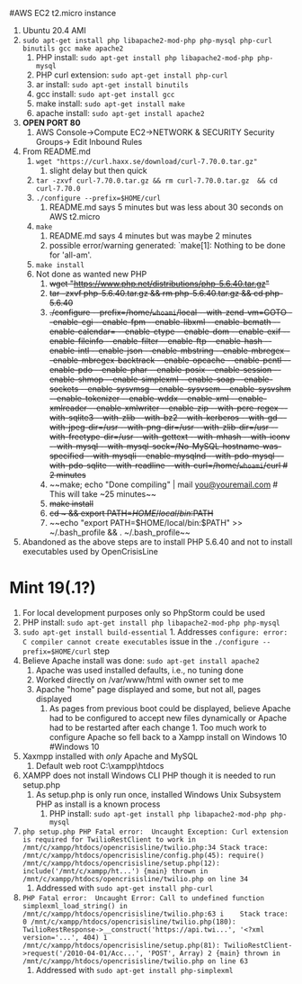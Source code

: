 #AWS EC2 t2.micro instance
1.  Ubuntu 20.4 AMI
1.  `sudo apt-get install php libapache2-mod-php php-mysql php-curl binutils gcc make apache2`
    1.  PHP install: `sudo apt-get install php libapache2-mod-php php-mysql`
    1.  PHP curl extension: `sudo apt-get install php-curl`
    1.  ar install: `sudo apt-get install binutils`
    1.  gcc install: `sudo apt-get install gcc`
    1.  make install: `sudo apt-get install make`
    1.  apache install: `sudo apt-get install apache2`
1.  **OPEN PORT 80**
    1.  AWS Console->Compute EC2->NETWORK & SECURITY Security Groups-> Edit Inbound Rules
1.  From README.md
    1.  `wget "https://curl.haxx.se/download/curl-7.70.0.tar.gz"`
        1. slight delay but then quick
    1.  `tar -zxvf curl-7.70.0.tar.gz && rm curl-7.70.0.tar.gz  && cd curl-7.70.0`
    1.  `./configure --prefix=$HOME/curl` 
        1. README.md says 5 minutes but was less about 30 seconds on AWS t2.micro
    1.  `make`
        1. README.md says 4 minutes but was maybe 2 minutes
        1. possible error/warning generated: `make[1]: Nothing to be done for 'all-am'.
    1.  `make install`
    1.  Not done as wanted new PHP
        1.  ~~wget "https://www.php.net/distributions/php-5.6.40.tar.gz"~~
        1.  ~~tar -zxvf php-5.6.40.tar.gz &&  rm php-5.6.40.tar.gz &&  cd php-5.6.40~~
        1.  ~~./configure --prefix=/home/`whoami`/local --with-zend-vm=GOTO --enable-cgi --enable-fpm --enable-libxml --enable-bcmath --enable-calendar= --enable-ctype --enable-dom --enable-exif --enable-fileinfo --enable-filter --enable-ftp --enable-hash --enable-intl --enable-json --enable-mbstring --enable-mbregex --enable-mbregex-backtrack --enable-opcache --enable-pcntl --enable-pdo --enable-phar --enable-posix --enable-session --enable-shmop --enable-simplexml --enable-soap --enable-sockets --enable-sysvmsg --enable-sysvsem --enable-sysvshm --enable-tokenizer --enable-wddx --enable-xml --enable-xmlreader --enable-xmlwriter --enable-zip --with-pcre-regex --with-sqlite3 --with-zlib --with-bz2 --with-kerberos --with-gd --with-jpeg-dir=/usr --with-png-dir=/usr --with-zlib-dir=/usr --with-freetype-dir=/usr --with-gettext --with-mhash --with-iconv --with-mysql --with-mysql-sock=/No-MySQL-hostname-was-specified --with-mysqli --enable-mysqlnd --with-pdo-mysql --with-pdo-sqlite --with-readline  --with-curl=/home/`whoami`/curl # 2 minutes~~
        1.  ~~make; echo "Done compiling" | mail you@youremail.com # This will take ~25 minutes~~
        1.  ~~make install~~
        1.  ~~cd ~ && export PATH=$HOME/local/bin:$PATH~~
        1.  ~~echo "export PATH=$HOME/local/bin:\$PATH" >> ~/.bash_profile && . ~/.bash_profile~~
1.  Abandoned as the above steps are to install PHP 5.6.40 and not to install executables used by OpenCrisisLine
# Mint 19(.1?)
1.  For local development purposes only so PhpStorm could be used
1.  PHP install: `sudo apt-get install php libapache2-mod-php php-mysql`
1.  `sudo apt-get install build-essential`
        1.  Addresses `configure: error: C compiler cannot create executables` issue in the  `./configure --prefix=$HOME/curl` step
1.  Believe Apache install was done: `sudo apt-get install apache2`
    1.  Apache was used installed defaults, i.e., no tuning done
    1.  Worked directly on /var/www/html with owner set to me
    1.  Apache "home" page displayed and some, but not all, pages displayed
        1.   As pages from previous boot could be displayed, believe Apache had to be configured to accept new files dynamically or Apache had to be restarted after each change
            1.  Too much work to configure Apache so fell back to a Xampp install on Windows 10
 #Windows 10
1. Xaxmpp installed with *only* Apache and MySQL
    1.  Default web root C:\xampp\htdocs
1. XAMPP does not install Windows CLI PHP though it is needed to run setup.php
    1.  As setup.php is only run once, installed Windows Unix Subsystem PHP as install is a known process
        1.  PHP install: `sudo apt-get install php libapache2-mod-php php-mysql`
1.  `php setup.php
    PHP Fatal error:  Uncaught Exception: Curl extension is required for TwilioRestClient to work in /mnt/c/xampp/htdocs/opencrisisline/twilio.php:34
    Stack trace:
    /mnt/c/xampp/htdocs/opencrisisline/config.php(45): require()
    /mnt/c/xampp/htdocs/opencrisisline/setup.php(12): include('/mnt/c/xampp/ht...')
    {main}
      thrown in /mnt/c/xampp/htdocs/opencrisisline/twilio.php on line 34`
    1.  Addressed with `sudo apt-get install php-curl`
1.  `PHP Fatal error:  Uncaught Error: Call to undefined function simplexml_load_string() in /mnt/c/xampp/htdocs/opencrisisline/twilio.php:63
i    Stack trace:
    0 /mnt/c/xampp/htdocs/opencrisisline/twilio.php(180): TwilioRestResponse->__construct('https://api.twi...', '<?xml version='...', 404)
    1 /mnt/c/xampp/htdocs/opencrisisline/setup.php(81): TwilioRestClient->request('/2010-04-01/Acc...', 'POST', Array)
    2 {main}
      thrown in /mnt/c/xampp/htdocs/opencrisisline/twilio.php on line 63`
    1. Addressed with `sudo apt-get install php-simplexml`
    



